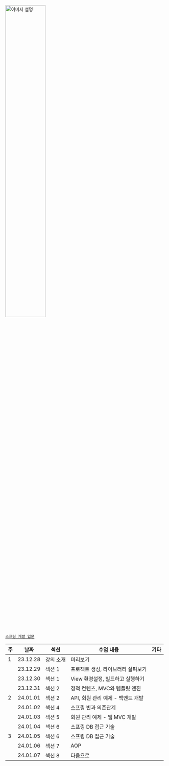 <img src="https://cdn.inflearn.com/public/files/courses/325630/9ba4e8d7-814d-40f3-8e04-871929619bb0/325630-kor.png" width="50%" alt="이미지 설명">

[`스프링 개발 입문`](https://www.inflearn.com/course/%EC%8A%A4%ED%94%84%EB%A7%81-%EC%9E%85%EB%AC%B8-%EC%8A%A4%ED%94%84%EB%A7%81%EB%B6%80%ED%8A%B8#curriculum)

| 주    | 날짜       | 섹션    | 수업 내용                  | 기타   |
| ---- | -------- | ----- | ---------------------- | ---- |
| 1    | 23.12.28 | 강의 소개 | 미리보기                   |      |
|      | 23.12.29 | 섹션 1  | 프로젝트 생성, 라이브러리 살펴보기    |      |
|      | 23.12.30 | 섹션 1  | View 환경설정, 빌드하고 실행하기   |      |
|      | 23.12.31 | 섹션 2  | 정적 컨텐츠, MVC와 템플릿 엔진    |      |
| 2    | 24.01.01 | 섹션 2  | API, 회원 관리 예제 - 백엔드 개발 |      |
|      | 24.01.02 | 섹션 4  | 스프링 빈과 의존관계            |      |
|      | 24.01.03 | 섹션 5  | 회원 관리 예제 - 웹 MVC 개발    |      |
|      | 24.01.04 | 섹션 6  | 스프링 DB 접근 기술           |      |
| 3    | 24.01.05 | 섹션 6  | 스프링 DB 접근 기술           |      |
|      | 24.01.06 | 섹션 7  | AOP                    |      |
|      | 24.01.07 | 섹션 8  | 다음으로                   |      |


